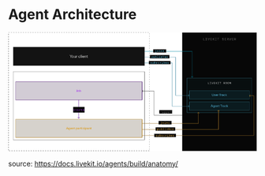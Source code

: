 # Agent Architecture


![LiveKit Agent architecture](images/livekit-agent.png)

source: https://docs.livekit.io/agents/build/anatomy/